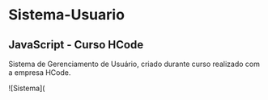 # Sistema-Usuario

## JavaScript - Curso HCode

Sistema de Gerenciamento de Usuário, criado durante curso realizado com a empresa HCode.

![Sistema](
